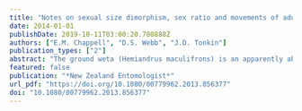 ```yaml
---
title: "Notes on sexual size dimorphism, sex ratio and movements of adult ground weta Hemiandrus maculifrons (Walker) (Orthoptera: Anostostomatidae)"
date: 2014-01-01
publishDate: 2019-10-11T03:00:20.780888Z
authors: ["E.M. Chappell", "D.S. Webb", "J.D. Tonkin"]
publication_types: ["2"]
abstract: "The ground weta (Hemiandrus maculifrons) is an apparently abundant species with a New Zealand-wide distribution. Despite this, there is a paucity of ecological and biological information concerning this species. We aimed to gain new information about movement patterns, capture rates and body size differences by tagging individuals and conducting nightly surveys of a single H. maculifrons population in the Otanewainuku Forest, Bay of Plenty, New Zealand. Over a 26-night period between March and April 2012, we tagged 53 females and 78 males with queen bee tags and small reflector strips and recorded the location of animals that were subsequently re-sighted. Adult females were significantly larger than males, but capture and re-sight rates suggested males were the more abundant sex during the study period. Female weta moved further over consecutive nights than males (average distance moved, 1.57 m vs. 1.01 m, respectively); however, the tagging method, time of year and study area may have resulted in underestimates. These results indicate areas for further research into aspects of sexual selection, such as potentially biased sex ratios, sexual size dimorphism and mate competition, within H. maculifrons."
featured: false
publication: "*New Zealand Entomologist*"
url_pdf: "https://doi.org/10.1080/00779962.2013.856377"
doi: "10.1080/00779962.2013.856377"
---
```


